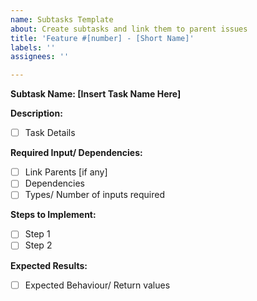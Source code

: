 ```yaml
---
name: Subtasks Template
about: Create subtasks and link them to parent issues
title: 'Feature #[number] - [Short Name]'
labels: ''
assignees: ''

---
```


**Subtask Name: [Insert Task Name Here]**

**Description:**
- [ ] Task Details

**Required Input/ Dependencies:**
- [ ] Link Parents [if any]
- [ ] Dependencies
- [ ] Types/ Number of inputs required

**Steps to Implement:**
- [ ] Step 1
- [ ] Step 2

**Expected Results:**
- [ ] Expected Behaviour/ Return values
